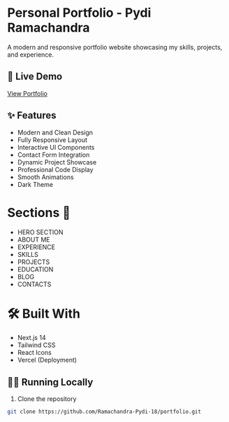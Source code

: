 # Personal Portfolio - Pydi Ramachandra

A modern and responsive portfolio website showcasing my skills, projects, and experience.

## 🚀 Live Demo


[View Portfolio](https://portofolio-j4gr64hnb-ramachandra-pydi-18s-projects.vercel.app)

## ✨ Features

- Modern and Clean Design
- Fully Responsive Layout
- Interactive UI Components
- Contact Form Integration
- Dynamic Project Showcase
- Professional Code Display
- Smooth Animations
- Dark Theme

# Sections :bookmark:

- HERO SECTION
- ABOUT ME
- EXPERIENCE
- SKILLS
- PROJECTS
- EDUCATION
- BLOG
- CONTACTS

# 🛠️ Built With

- Next.js 14
- Tailwind CSS
- React Icons
- Vercel (Deployment)

## 🏃‍♂️ Running Locally

1. Clone the repository
```bash
git clone https://github.com/Ramachandra-Pydi-18/portfolio.git
```
